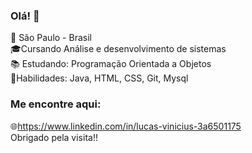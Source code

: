 ### Olá! 👋
🌆 São Paulo - Brasil<br>
🎓Cursando Análise e desenvolvimento de sistemas<br>
📚 Estudando: Programação Orientada a Objetos <br> 
🔹Habilidades: Java, HTML, CSS, Git, Mysql<br>
### Me encontre aqui:
🌐https://www.linkedin.com/in/lucas-vinicius-3a6501175<br>
Obrigado pela visita!!
<!--
**LucasViniciusNunesCosta/LucasViniciusNunesCosta** is a ✨ _special_ ✨ repository because its `README.md` (this file) appears on your GitHub profile.

-->
